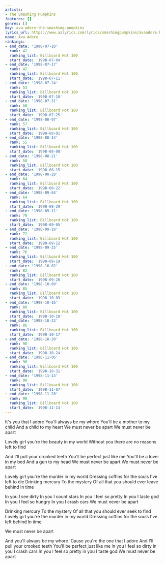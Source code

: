 ```yaml
---
artists:
- The Smashing Pumpkins
features: []
genres: []
key: ava-adore-the-smashing-pumpkins
lyrics_url: https://www.azlyrics.com/lyrics/smashingpumpkins/avaadore.html
name: Ava Adore
rankings:
- end_date: '1998-07-10'
  rank: 42
  ranking_list: Billboard Hot 100
  start_date: '1998-07-04'
- end_date: '1998-07-17'
  rank: 42
  ranking_list: Billboard Hot 100
  start_date: '1998-07-11'
- end_date: '1998-07-24'
  rank: 53
  ranking_list: Billboard Hot 100
  start_date: '1998-07-18'
- end_date: '1998-07-31'
  rank: 58
  ranking_list: Billboard Hot 100
  start_date: '1998-07-25'
- end_date: '1998-08-07'
  rank: 57
  ranking_list: Billboard Hot 100
  start_date: '1998-08-01'
- end_date: '1998-08-14'
  rank: 55
  ranking_list: Billboard Hot 100
  start_date: '1998-08-08'
- end_date: '1998-08-21'
  rank: 58
  ranking_list: Billboard Hot 100
  start_date: '1998-08-15'
- end_date: '1998-08-28'
  rank: 64
  ranking_list: Billboard Hot 100
  start_date: '1998-08-22'
- end_date: '1998-09-04'
  rank: 64
  ranking_list: Billboard Hot 100
  start_date: '1998-08-29'
- end_date: '1998-09-11'
  rank: 70
  ranking_list: Billboard Hot 100
  start_date: '1998-09-05'
- end_date: '1998-09-18'
  rank: 72
  ranking_list: Billboard Hot 100
  start_date: '1998-09-12'
- end_date: '1998-09-25'
  rank: 76
  ranking_list: Billboard Hot 100
  start_date: '1998-09-19'
- end_date: '1998-10-02'
  rank: 82
  ranking_list: Billboard Hot 100
  start_date: '1998-09-26'
- end_date: '1998-10-09'
  rank: 85
  ranking_list: Billboard Hot 100
  start_date: '1998-10-03'
- end_date: '1998-10-16'
  rank: 88
  ranking_list: Billboard Hot 100
  start_date: '1998-10-10'
- end_date: '1998-10-23'
  rank: 86
  ranking_list: Billboard Hot 100
  start_date: '1998-10-17'
- end_date: '1998-10-30'
  rank: 90
  ranking_list: Billboard Hot 100
  start_date: '1998-10-24'
- end_date: '1998-11-06'
  rank: 96
  ranking_list: Billboard Hot 100
  start_date: '1998-10-31'
- end_date: '1998-11-13'
  rank: 90
  ranking_list: Billboard Hot 100
  start_date: '1998-11-07'
- end_date: '1998-11-20'
  rank: 98
  ranking_list: Billboard Hot 100
  start_date: '1998-11-14'
---
```


It's you that I adore
You'll always be my whore
You'll be a mother to my child
And a child to my heart
We must never be apart
We must never be apart

Lovely girl you're the beauty in my world
Without you there are no reasons left to find

And I'll pull your crooked teeth
You'll be perfect just like me
You'll be a lover in my bed
And a gun to my head
We must never be apart
We must never be apart

Lovely girl you're the murder in my world
Dressing coffins for the souls I've left to die
Drinking mercury
To the mystery
Of all that you should ever leave behind
In time

In you I see dirty
In you I count stars
In you I feel so pretty
In you I taste god
In you I feel so hungry
In you I crash cars
We must never be apart

Drinking mercury
To the mystery
Of all that you should ever seek to find
Lovely girl you're the murder in my world
Dressing coffins for the souls I've left behind
In time

We must never be apart

And you'll always be my whore
'Cause you're the one that I adore
And I'll pull your crooked teeth
You'll be perfect just like me
In you I feel so dirty in you I crash cars
In you I feel so pretty in you I taste god
We must never be apart



